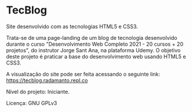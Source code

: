 # TecBlog

Site desenvolvido com as tecnologias HTML5 e CSS3. 

Trata-se de uma page-landing de um blog de tecnologia desenvolvido durante o curso "Desenvolvimento Web Completo 2021 - 20 cursos + 20 projetos", do instrutor Jorge Sant Ana, na plataforma Udemy.  O objetivo deste projeto é praticar a base do desenvolvimento web usando HTML5 e CSS3.

A visualização do site pode ser feita acessando o seguinte link: https://tecblog.radamanto.repl.co  

Nível do projeto: Iniciante.

Licença: GNU GPLv3
